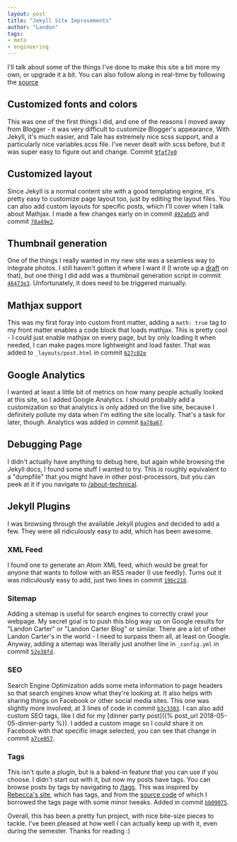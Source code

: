 ```yaml
---
layout: post
title: "Jekyll Site Improvements"
author: "Landon"
tags:
- meta
- engineering
---
```


I'll talk about some of the things I've done to make this site a bit more my own, or upgrade it a bit. You can also follow along in real-time by following the [source](https://github.com/lycarter/lycarter.github.com)

## Customized fonts and colors
This was one of the first things I did, and one of the reasons I moved away from Blogger - it was very difficult to customize Blogger's appearance, With Jekyll, it's much easier, and Tale has extremely nice scss support, and a particularly nice variables.scss file. I've never dealt with scss before, but it was super easy to figure out and change. Commit [`9faf7e0`](https://github.com/lycarter/lycarter.github.com/commit/9faf7e06ed6dae4a9065417798e4d7f97b8c018e#diff-a747c56a582f71180f6c87cc19d7bae9)

## Customized layout
Since Jekyll is a normal content site with a good templating engine, it's pretty easy to customize page layout too, just by editing the layout files. You can also add custom layouts for specific posts, which I'll cover when I talk about Mathjax. I made a few changes early on in commit [`492a6d5`](https://github.com/lycarter/lycarter.github.com/commit/492a6d59076fff15e9c9365edd0ae191bb3ee4f8) and commit [`78a49e2`](https://github.com/lycarter/lycarter.github.com/commit/78a49e226a7a9d19a45e4050c636df8759be0f61).

## Thumbnail generation
One of the things I really wanted in my new site was a seamless way to integrate photos. I still haven't gotten it where I want it (I wrote up a [draft](https://github.com/lycarter/lycarter.github.com/blob/master/_drafts/2018-03-19-content-vs-perfection.md) on that), but one thing I did add was a thumbnail generation script in commit [`46473e3`](https://github.com/lycarter/lycarter.github.com/commit/46473e3efa922c3f4e51ba9b60872bebbe16de6e). Unfortunately, it does need to be triggered manually.

## Mathjax support
This was my first foray into custom front matter, adding a `math: true` tag to my front matter enables a code block that loads mathjax. This is pretty cool - I could just enable mathjax on every page, but by only loading it when needed, I can make pages more lightweight and load faster. That was added to `_layouts/post.html` in commit [`627c82e`](https://github.com/lycarter/lycarter.github.com/commit/627c82e3132542b9395a0b8afbdf92c1014ee107#diff-663f387b6a1a407ab38de055a12bc7c8)

## Google Analytics
I wanted at least a little bit of metrics on how many people actually looked at this site, so I added Google Analytics. I should probably add a customization so that analytics is only added on the live site, because I definitely pollute my data when I'm editing the site locally. That's a task for later, though. Analytics was added in commit [`8a78a67`](https://github.com/lycarter/lycarter.github.com/commit/8a78a676fbcdab491330f85305f847d3622b4b34).

## Debugging Page
I didn't actually have anything to debug here, but again while browsing the Jekyll docs, I found some stuff I wanted to try. This is roughly equivalent to a "dumpfile" that you might have in other post-processors, but you can peek at it if you navigate to [/about-technical](/about-technical).

## Jekyll Plugins

I was browsing through the available Jekyll plugins and decided to add a few. They were all ridiculously easy to add, which has been awesome.

### XML Feed
I found one to generate an Atom XML feed, which would be great for anyone that wants to follow with an RSS reader (I use feedly). Turns out it was ridiculously easy to add, just two lines in commit [`19bc218`](https://github.com/lycarter/lycarter.github.com/commit/19bc218d0f675fb795fd5951df3f02852b4117df).

### Sitemap
Adding a sitemap is useful for search engines to correctly crawl your webpage. My secret goal is to push this blog way up on Google results for "Landon Carter" or "Landon Carter Blog" or similar. There are a lot of other Landon Carter's in the world - I need to surpass them all, at least on Google. Anyway, adding a sitemap was literally just another line in `_config.yml` in commit [`52e38fd`](https://github.com/lycarter/lycarter.github.com/commit/52e38fd4a583010a468f069295f93c344734ffa3).

### SEO
Search Engine Optimization adds some meta information to page headers so that search engines know what they're looking at. It also helps with sharing things on Facebook or other social media sites. This one was slightly more involved, at 3 lines of code in commit [`b3c3383`](https://github.com/lycarter/lycarter.github.com/commit/b3c338366b6b62a8ce37010c81779e1c3df219b5). I can also add custom SEO tags, like I did for my [dinner party post]({% post_url 2018-05-05-dinner-party %}). I added a custom image so I could share it on Facebook with that specific image selected, you can see that change in commit [`a7ce057`](https://github.com/lycarter/lycarter.github.com/commit/a7ce057a6ac20cfcf20d2802ff2e0b276413990f).

### Tags
This isn't quite a plugin, but is a baked-in feature that you can use if you choose. I didn't start out with it, but now my posts have tags. You can browse posts by tags by navigating to [/tags](/tags). This was inspired by [Rebecca's site](http://rebecca.li/tags/), which has tags, and from the [source code](https://github.com/rebeccali/rliwebsite) of which I borrowed the tags page with some minor tweaks. Added in commit [`bb09075`](https://github.com/lycarter/lycarter.github.com/commit/bb09075e26637d92e123af0dd8d6939e9fd82916).

Overall, this has been a pretty fun project, with nice bite-size pieces to tackle. I've been pleased at how well I can actually keep up with it, even during the semester. Thanks for reading :)